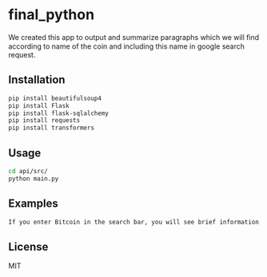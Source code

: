 # final_python
 We created this app to output and summarize paragraphs which we will ﬁnd according to name of the coin and including this name in google search request.

## Installation
```sh
pip install beautifulsoup4
pip install Flask
pip install flask-sqlalchemy
pip install requests
pip install transformers
```

## Usage
```sh
cd api/src/
python main.py
```

## Examples
```sh
If you enter Bitcoin in the search bar, you will see brief information about it with key points
```

## License

MIT

